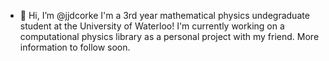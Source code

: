 - 👋 Hi, I’m @jjdcorke
I'm a 3rd year mathematical physics undegraduate student at the University of Waterloo! I'm currently working on a computational physics library as
a personal project with my friend. More information to follow soon.
